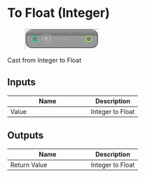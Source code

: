 # To Float (Integer)

<div align="left" data-full-width="false">

<figure><img src="../../../../api/Math/Conversions/To_Float_(Integer).png" alt=""><figcaption></figcaption></figure>

</div>

Cast from Integer to Float

## Inputs

<table><thead><tr><th width="170">Name</th><th>Description</th></tr></thead><tbody><tr><td>Value</td><td>Integer to Float</td></tr></tbody></table>

## Outputs

<table><thead><tr><th width="170">Name</th><th>Description</th></tr></thead><tbody><tr><td>Return Value</td><td>Integer to Float</td></tr></tbody></table>
